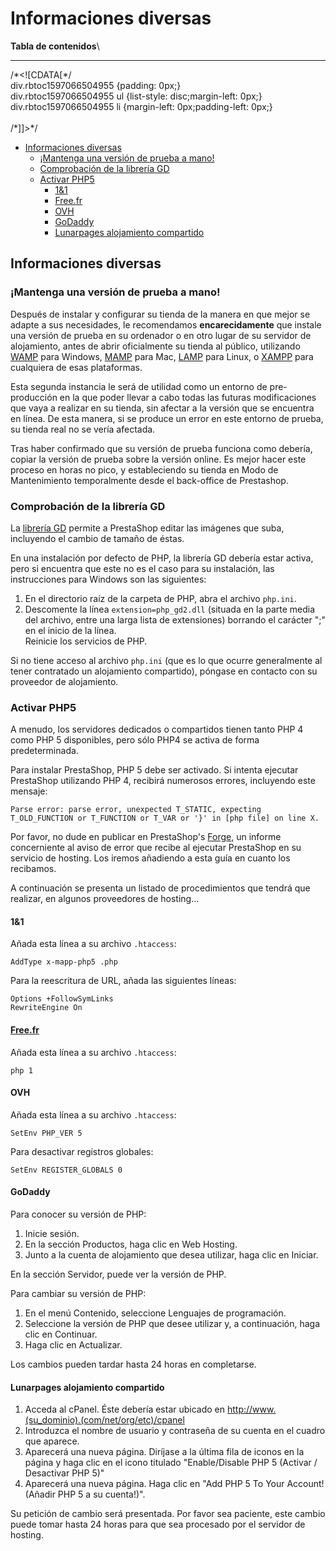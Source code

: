 # Informaciones diversas

**Tabla de contenidos**\
****

/\*\<!\[CDATA\[\*/\
div.rbtoc1597066504955 {padding: 0px;}\
div.rbtoc1597066504955 ul {list-style: disc;margin-left: 0px;}\
div.rbtoc1597066504955 li {margin-left: 0px;padding-left: 0px;}\
\
/\*]]>\*/

* [Informaciones diversas](informaciones-diversas.md#Informacionesdiversas-Informacionesdiversas)
  * [¡Mantenga una versión de prueba a mano!](informaciones-diversas.md#Informacionesdiversas-¡Mantengaunaversióndepruebaamano!)
  * [Comprobación de la librería GD](informaciones-diversas.md#Informacionesdiversas-ComprobacióndelalibreríaGD)
  * [Activar PHP5](informaciones-diversas.md#Informacionesdiversas-ActivarPHP5)
    * [1&1](informaciones-diversas.md#Informacionesdiversas-1&1)
    * [Free.fr](informaciones-diversas.md#Informacionesdiversas-Free.fr)
    * [OVH](informaciones-diversas.md#Informacionesdiversas-OVH)
    * [GoDaddy](informaciones-diversas.md#Informacionesdiversas-GoDaddy)
    * [Lunarpages alojamiento compartido](informaciones-diversas.md#Informacionesdiversas-Lunarpagesalojamientocompartido)

## Informaciones diversas <a href="#informacionesdiversas-informacionesdiversas" id="informacionesdiversas-informacionesdiversas"></a>

### ¡Mantenga una versión de prueba a mano! <a href="#informacionesdiversas-mantengaunaversiondepruebaamano" id="informacionesdiversas-mantengaunaversiondepruebaamano"></a>

Después de instalar y configurar su tienda de la manera en que mejor se adapte a sus necesidades, le recomendamos **encarecidamente** que instale una versión de prueba en su ordenador o en otro lugar de su servidor de alojamiento, antes de abrir oficialmente su tienda al público, utilizando [WAMP](http://en.wikipedia.org/wiki/Comparison\_of\_WAMPs) para Windows, [MAMP](http://en.wikipedia.org/wiki/MAMP) para Mac, [LAMP](http://en.wikipedia.org/wiki/LAMP\_\(software\_bundle) para Linux, o [XAMPP](http://www.apachefriends.org/en/xampp.html) para cualquiera de esas plataformas.

Esta segunda instancia le será de utilidad como un entorno de pre-producción en la que poder llevar a cabo todas las futuras modificaciones que vaya a realizar en su tienda, sin afectar a la versión que se encuentra en línea. De esta manera, si se produce un error en este entorno de prueba, su tienda real no se vería afectada.

Tras haber confirmado que su versión de prueba funciona como debería, copiar la versión de prueba sobre la versión online. Es mejor hacer este proceso en horas no pico, y estableciendo su tienda en Modo de Mantenimiento temporalmente desde el back-office de Prestashop.

### Comprobación de la librería GD <a href="#informacionesdiversas-comprobaciondelalibreriagd" id="informacionesdiversas-comprobaciondelalibreriagd"></a>

La [librería GD](http://www.boutell.com/gd/) permite a PrestaShop editar las imágenes que suba, incluyendo el cambio de tamaño de éstas.

En una instalación por defecto de PHP, la librería GD debería estar activa, pero si encuentra que este no es el caso para su instalación, las instrucciones para Windows son las siguientes:

1. En el directorio raíz de la carpeta de PHP, abra el archivo `php.ini`.
2. Descomente la línea `extension=php_gd2.dll` (situada en la parte media del archivo, entre una larga lista de extensiones) borrando el carácter ";" en el inicio de la línea.\
   Reinicie los servicios de PHP.

Si no tiene acceso al archivo `php.ini` (que es lo que ocurre generalmente al tener contratado un  alojamiento compartido), póngase en contacto con su proveedor de alojamiento.&#x20;

### Activar PHP5 <a href="#informacionesdiversas-activarphp5" id="informacionesdiversas-activarphp5"></a>

A menudo, los servidores dedicados o compartidos tienen tanto PHP 4 como PHP 5 disponibles, pero sólo PHP4 se activa de forma predeterminada.

Para instalar PrestaShop, PHP 5 debe ser activado. Si intenta ejecutar PrestaShop utilizando PHP 4, recibirá numerosos errores, incluyendo este mensaje:&#x20;

```
Parse error: parse error, unexpected T_STATIC, expecting T_OLD_FUNCTION or T_FUNCTION or T_VAR or '}' in [php file] on line X.
```

Por favor, no dude en publicar en PrestaShop's [Forge](http://forge.prestashop.com/), un informe concerniente al aviso de error que recibe al ejecutar PrestaShop en su servicio de hosting. Los iremos añadiendo a esta guía en cuanto los recibamos.

&#x20;A continuación se presenta un listado de procedimientos que tendrá que realizar, en algunos proveedores de hosting...&#x20;

#### 1&1 <a href="#informacionesdiversas-1-and-1" id="informacionesdiversas-1-and-1"></a>

Añada esta línea a su archivo `.htaccess`:

```
AddType x-mapp-php5 .php
```

Para la reescritura de URL, añada las siguientes líneas:

```
Options +FollowSymLinks
RewriteEngine On
```

#### [Free.fr](http://free.fr) <a href="#informacionesdiversas-free.fr" id="informacionesdiversas-free.fr"></a>

Añada esta línea a su archivo `.htaccess`:

```
php 1
```

#### OVH <a href="#informacionesdiversas-ovh" id="informacionesdiversas-ovh"></a>

Añada esta línea a su archivo `.htaccess`:

```
SetEnv PHP_VER 5
```

Para desactivar registros globales:

```
SetEnv REGISTER_GLOBALS 0
```

#### GoDaddy <a href="#informacionesdiversas-godaddy" id="informacionesdiversas-godaddy"></a>

Para conocer su versión de PHP:

1. Inicie sesión.
2. En la sección Productos, haga clic en Web Hosting.
3. Junto a la cuenta de alojamiento que desea utilizar, haga clic en Iniciar.

En la sección Servidor, puede ver la versión de PHP.

Para cambiar su versión de PHP:

1. En el menú Contenido, seleccione Lenguajes de programación.
2. Seleccione la versión de PHP que desee utilizar y, a continuación, haga clic en Continuar.
3. Haga clic en Actualizar.

Los cambios pueden tardar hasta 24 horas en completarse.

#### Lunarpages alojamiento compartido <a href="#informacionesdiversas-lunarpagesalojamientocompartido" id="informacionesdiversas-lunarpagesalojamientocompartido"></a>

1. Acceda al cPanel. Éste debería estar ubicado en [http://www.(su\_dominio).(com/net/org/etc)/cpanel](http://www.\(su\_dominio\).\(com/net/org/etc\)/cpanel)
2. Introduzca el nombre de usuario y contraseña de su cuenta en el cuadro que aparece.
3. Aparecerá una nueva página. Diríjase a la última fila de iconos en la página y haga clic en el icono titulado "Enable/Disable PHP 5 (Activar / Desactivar PHP 5)"
4. Aparecerá una nueva página. Haga clic en "Add PHP 5 To Your Account! (Añadir PHP 5 a su cuenta!)".

Su petición de cambio será presentada. Por favor sea paciente, este cambio puede tomar hasta 24 horas para que sea procesado por el servidor de hosting.
